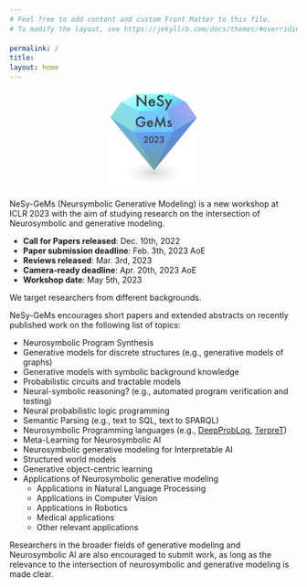 ```yaml
---
# Feel free to add content and custom Front Matter to this file.
# To modify the layout, see https://jekyllrb.com/docs/themes/#overriding-theme-defaults

permalink: /
title:
layout: home
---
```

<p align="center">
  <img src="logo.png" width="30%"/>
</p>

NeSy-GeMs (Neursymbolic Generative Modeling) is a new workshop at ICLR 2023 with the aim of studying research on the intersection of Neurosymbolic and generative modeling. 

* **Call for Papers released**: Dec. 10th, 2022
* **Paper submission deadline**: Feb. 3th, 2023 AoE
* **Reviews released**: Mar. 3rd, 2023
* **Camera-ready deadline**: Apr. 20th, 2023 AoE
* **Workshop date**: May 5th, 2023


We target researchers from different backgrounds.  

<!-- * **Machine learning researchers** can present advances in meta-learning, reinforcement learning and program synthesis. AIPLANS offers these participants an opportunity to share their research and learn about new automatic programming languages and techniques for inference.
* **Programming language designers** can give insight into the design and implementation of automatic programming languages and DSLs. AIPLANS offers them the opportunity to gather feedback about design choices, promote the language and engage with their users.
* **Programming language theorists** can present fundamental theory of mechanical reasoning and automatic programming languages, such as functional, semiring or array programming. AIPLANS will help them bridge the gap between theory and practice, and gain insight into the capabilities and limitations of machine learning technology. -->


NeSy-GeMs encourages short papers and extended abstracts on recently published work on the following list of topics:

* Neurosymbolic Program Synthesis
* Generative models for discrete structures (e.g., generative models of graphs)
* Generative models with symbolic background knowledge
* Probabilistic circuits and tractable models
* Neural-symbolic reasoning? (e.g., automated program verification and testing)
* Neural probabilistic logic programming
* Semantic Parsing (e.g., text to SQL, text to SPARQL)
* Neurosymbolic Programming languages (e.g., [DeepProbLog](https://github.com/ML-KULeuven/deepproblog), [TerpreT](https://arxiv.org/abs/1608.04428))
* Meta-Learning for Neurosymbolic AI
* Neurosymbolic generative modeling for Interpretable AI
* Structured world models
* Generative object-centric learning
* Applications of Neurosymbolic generative modeling
  * Applications in Natural Language Processing
  * Applications in Computer Vision
  * Applications in Robotics
  * Medical applications
  * Other relevant applications

Researchers in the broader fields of generative modeling and Neurosymbolic AI are also encouraged to submit work, as long as the relevance to the intersection of neurosymbolic and generative modeling is made clear.